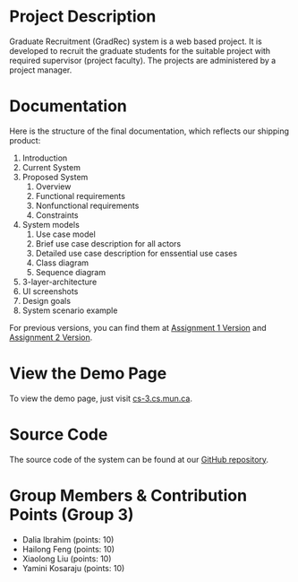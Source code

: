 # Project Description

Graduate Recruitment (GradRec) system is a web based project. It is developed to recruit the graduate students for the suitable project with required supervisor (project faculty). The projects are administered by a project manager.

# Documentation

Here is the structure of the final documentation, which reflects our shipping product: 

1. Introduction
2. Current System
3. Proposed System
   1. Overview
   2. Functional requirements
   3. Nonfunctional requirements
   4. Constraints
4. System models
   1. Use case model
   2. Brief use case description for all actors
   3. Detailed use case description for enssential use cases
   4. Class diagram
   5. Sequence diagram
5. 3-layer-architecture
6. UI screenshots
7. Design goals
8. System scenario example

For previous versions, you can find them at [Assignment 1 Version](https://github.com/n6600shaw/GradRec/tree/master/Documentation/Assignment_1) and [Assignment 2 Version](https://github.com/n6600shaw/GradRec/tree/master/Documentation/Assignment_2).

# View the Demo Page

To view the demo page, just visit [cs-3.cs.mun.ca](http://cs-3.cs.mun.ca/).

# Source Code

The source code of the system can be found at our [GitHub repository](https://github.com/n6600shaw/GradRec). 

# Group Members & Contribution Points (Group 3)

- Dalia Ibrahim (points: 10)
- Hailong Feng (points: 10)
- Xiaolong Liu (points: 10)
- Yamini Kosaraju (points: 10)

